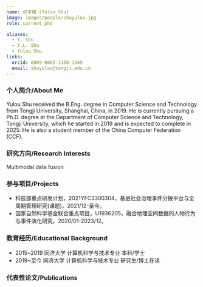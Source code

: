 ```yaml
---
name: 叔宇楼 (Yulou Shu)
image: images/people/shuyulou.jpg
role: current_phd

aliases:
  - Y. Shu
  - Y.L. Shu
  - Yulou Shu
links:
  orcid: 0009-0005-1150-1569
  email: shuyulou@tongji.edu.cn
---
```


### 个人简介/About Me
Yulou Shu received the B.Eng. degree in Computer Science and Technology from Tongji University, Shanghai, China, in 2019. He is currently pursuing a Ph.D. degree at the Department of Computer Science and Technology, Tongji University, which he started in 2019 and is expected to complete in 2025. He is also a student member of the China Computer Federation (CCF).

### 研究方向/Research Interests
Multimodal data fusion

### 参与项目/Projects
- 科技部重点研发计划，2021YFC3300304，基层社会治理事件分拨平台与全周期管理研究(课题)，2021/12-至今。
- 国家自然科学基金联合重点项目，U1936205，融合地理空间数据的人物行为与事件演化研究，2020/01-2023/12。

### 教育经历/Educational Background
- 2015~2019 同济大学 计算机科学与技术专业 本科/学士
- 2019~至今 同济大学 计算机科学与技术专业 研究生/博士在读

### 代表性论文/Publications
